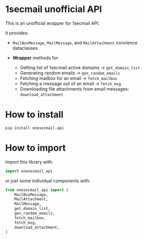 # 1secmail unofficial API

This is an unofficial wrapper for 1secmail API.

It provides:

- `MailBoxMessage`, `MailMessage`, and `MailAttachment` convience dataclasses.

- **Wrapper** methods for:
    - Getting list of 1secmail active domains -> `get_domain_list`
    - Generating random emails -> `gen_random_emails`
    - Fetching mailbox for an email -> `fetch_mailbox`
    - Fetching a message out of an email -> `fetch_msg`
    - Downloading file attachments from email messages: `download_attachment`


# How to install
```
pip install onesecmail-api
```

# How to import

Import this library with:
```py
import onesecmail_api
```
or just some individual components with:
```py
from onesecmail_api import (
    MailBoxMessage,
    MailAttachment,
    MailMessage,
    get_domain_list,
    gen_random_emails,
    fetch_mailbox,
    fetch_msg,
    download_attachment,
)
```